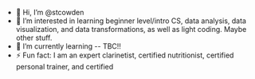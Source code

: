 - 👋 Hi, I’m @stcowden
- 👀 I’m interested in learning beginner level/intro CS, data analysis, data visualization, and data transformations, as well as light coding. Maybe other stuff.
- 🌱 I’m currently learning -- TBC!!
- ⚡ Fun fact: I am an expert clarinetist, certified nutritionist, certified personal trainer, and certified 

<!---
stcowden/stcowden is a ✨ special ✨ repository because its `README.md` (this file) appears on your GitHub profile.
You can click the Preview link to take a look at your changes.
--->
